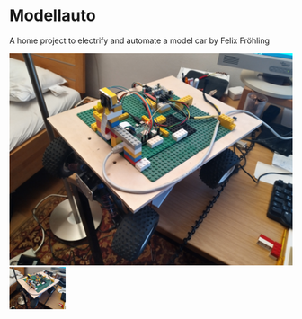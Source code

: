# Modellauto
A home project to electrify and automate a model car by Felix Fröhling

![test](car_overview.jpg)
<img src="car_overview.jpg" width="100">


